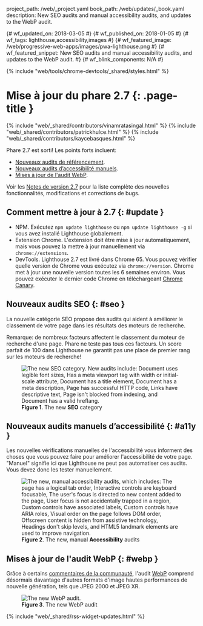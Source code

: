 project_path: /web/_project.yaml
book_path: /web/updates/_book.yaml
description: New SEO audits and manual accessibility audits, and updates to the WebP audit.
<span lang="fr-x-mtfrom-en">

{# wf_updated_on: 2018-03-05 #}
{# wf_published_on: 2018-01-05 #}
{# wf_tags: lighthouse,accessibility,images #}
{# wf_featured_image: /web/progressive-web-apps/images/pwa-lighthouse.png #}
{# wf_featured_snippet: New SEO audits and manual accessibility audits, and updates to the WebP audit. #}
{# wf_blink_components: N/A #}

{% include "web/tools/chrome-devtools/_shared/styles.html" %}

# Mise à jour du phare 2.7 {: .page-title }

{% include "web/_shared/contributors/vinamratasingal.html" %}
{% include "web/_shared/contributors/patrickhulce.html" %}
{% include "web/_shared/contributors/kaycebasques.html" %}

[CDT]: /web/tools/lighthouse/#devtools
[Node]: https://github.com/GoogleChrome/lighthouse#using-programmatically
[CLI]: /web/tools/lighthouse/#cli
[CE]: /web/tools/lighthouse/#extension

Phare 2.7 est sorti! Les points forts incluent:

* [Nouveaux audits de référencement](#seo).
* [Nouveaux audits d’accessibilité manuels](#a11y).
* [Mises à jour de l'audit WebP](#webp).

Voir les [Notes de version 2.7][RN] pour la liste complète des nouvelles fonctionnalités, modifications et corrections de bugs.

[RN]: https://github.com/GoogleChrome/lighthouse/releases/tag/v2.7.0

## Comment mettre à jour à 2.7 {: #update }

* NPM. Exécutez `npm update lighthouse` ou `npm update lighthouse -g` si vous avez installé Lighthouse globalement.
* Extension Chrome. L'extension doit être mise à jour automatiquement, mais vous pouvez la mettre à jour manuellement via `chrome://extensions`.
* DevTools. Lighthouse 2.7 est livré dans Chrome 65. Vous pouvez vérifier quelle version de Chrome vous exécutez via `chrome://version`. Chrome met à jour une nouvelle version toutes les 6 semaines environ. Vous pouvez exécuter le dernier code Chrome en téléchargeant [Chrome Canary][Canary].

[Canary]: https://www.google.com/chrome/browser/canary.html

## Nouveaux audits SEO {: #seo }

La nouvelle catégorie SEO propose des audits qui aident à améliorer le classement de votre page dans les résultats des moteurs de recherche.

Remarque: de nombreux facteurs affectent le classement du moteur de recherche d'une page. Phare ne teste pas tous ces facteurs. Un score parfait de 100 dans Lighthouse ne garantit pas une place de premier rang sur les moteurs de recherche!

<figure>   <img src="/web/updates/images/2018/01/seo.png"
       alt="The new SEO category. New audits include: Document uses legible font sizes,
            Has a meta viewport tag with width or initial-scale attribute,
            Document has a title element, Document has a meta description, Page has
            successful HTTP code, Links have descriptive text, Page isn't blocked from indexing,
            and Document has a valid hreflang."/>
  <figcaption>
    <b>Figure 1</b>. The new <b>SEO</b> category
  </figcaption>
</figure>

## Nouveaux audits manuels d’accessibilité {: #a11y }

Les nouvelles vérifications manuelles de l'accessibilité vous informent des choses que vous pouvez faire pour améliorer l'accessibilité de votre page. "Manuel" signifie ici que Lighthouse ne peut pas automatiser ces audits. Vous devez donc les tester manuellement.

<figure>   <img src="/web/updates/images/2018/01/a11y.png"
       alt="The new, manual accessibility audits, which includes: The page has a logical tab order,
            Interactive controls are keyboard focusable, The user's focus is directed to new
            content added to the page, User focus is not accidentally trapped in a region,
            Custom controls have associated labels, Custom controls have ARIA roles, Visual order
            on the page follows DOM order, Offscreen content is hidden from assistive technology,
            Headings don't skip levels, and HTML5 landmark elements are used to improve
            navigation."/>
  <figcaption>
    <b>Figure 2</b>. The new, manual <b>Accessibility</b> audits
  </figcaption>
</figure>

## Mises à jour de l'audit WebP {: #webp }

Grâce à certains [commentaires de la communauté][feedback], l'audit [WebP][webp] comprend désormais davantage d'autres formats d'image hautes performances de nouvelle génération, tels que JPEG 2000 et JPEG XR.

[feedback]: https://www.reddit.com/r/webdev/comments/75w7t0/so_exactly_what_do_i_do_google_put_my_css_in_js/doatllq/
[webp]: /web/tools/lighthouse/audits/webp

<figure>   <img src="/web/updates/images/2018/01/webp.png"
       alt="The new WebP audit."/>
  <figcaption>
    <b>Figure 3</b>. The new WebP audit
  </figcaption>
</figure>

{% include "web/_shared/rss-widget-updates.html" %}

</span>
